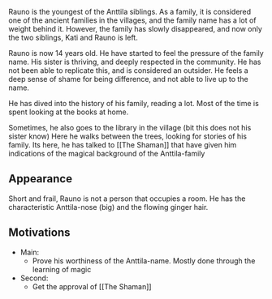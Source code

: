Rauno is the youngest of the Anttila siblings. As a family, it is considered one of the ancient families in the villages, and the family name has a lot of weight behind it. However, the family has slowly disappeared, and now only the two siblings, Kati and Rauno is left. 

Rauno is now 14 years old. He have started to feel the pressure of the family name. His sister is thriving, and deeply respected in the community. He has not been able to replicate this, and is considered an outsider. He feels a deep sense of shame for being difference, and not able to live up to the name. 

He has dived into the history of his family, reading a lot. Most of the time is spent looking at the books at home. 

Sometimes, he also goes to the library in the village (bit this does not his sister know) Here he walks between the trees, looking for stories of his family. Its here, he has talked to [[The Shaman]] that have given him indications of the magical background of the Anttila-family

## Appearance 

Short and frail, Rauno is not a person that occupies a room. He has the characteristic Anttila-nose (big) and the flowing ginger hair. 

## Motivations
- Main: 
	- Prove his worthiness of the Anttila-name. Mostly done through the learning of magic
- Second: 
	- Get the approval of [[The Shaman]]

